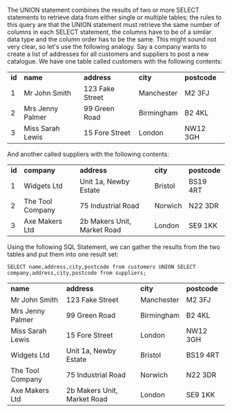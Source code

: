 The UNION statement combines the results of two or more SELECT statements to retrieve data from either single or multiple tables; the rules to this query are that the UNION statement must retrieve the same number of columns in each SELECT statement, the columns have to be of a similar data type and the column order has to be the same. This might sound not very clear, so let's use the following analogy. Say a company wants to create a list of addresses for all customers and suppliers to post a new catalogue. We have one table called customers with the following contents:  

  

|   |   |   |   |   |
|---|---|---|---|---|
|**id**|**name**|**address**|**city**|**postcode**|
|1|Mr John Smith|123 Fake Street|Manchester|M2 3FJ|
|2|Mrs Jenny Palmer|99 Green Road|Birmingham|B2 4KL|
|3|Miss Sarah Lewis|15 Fore Street|London|NW12 3GH|

And another called suppliers with the following contents:

  

|   |   |   |   |   |
|---|---|---|---|---|
|**id**|**company**|**address**|**city**|**postcode**|
|1|Widgets Ltd|Unit 1a, Newby Estate|Bristol|BS19 4RT|
|2|The Tool Company|75 Industrial Road|Norwich|N22 3DR|
|3|Axe Makers Ltd|2b Makers Unit, Market Road|London|SE9 1KK|

Using the following SQL Statement, we can gather the results from the two tables and put them into one result set:

  

`SELECT name,address,city,postcode from customers UNION SELECT company,address,city,postcode from suppliers;`  

  

|   |   |   |   |
|---|---|---|---|
|**name**|**address**|**city**|**postcode**|
|Mr John Smith|123 Fake Street|Manchester|M2 3FJ|
|Mrs Jenny Palmer|99 Green Road|Birmingham|B2 4KL|
|Miss Sarah Lewis|15 Fore Street|London|NW12 3GH|
|Widgets Ltd|Unit 1a, Newby Estate|Bristol|BS19 4RT|
|The Tool Company|75 Industrial Road|Norwich|N22 3DR|
|Axe Makers Ltd|2b Makers Unit, Market Road|London|SE9 1KK|
